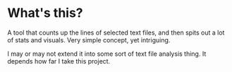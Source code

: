 # What's this?
A tool that counts up the lines of selected text files, and then spits out a lot of stats and visuals. Very simple concept, yet intriguing.

I may or may not extend it into some sort of text file analysis thing. It depends how far I take this project.
